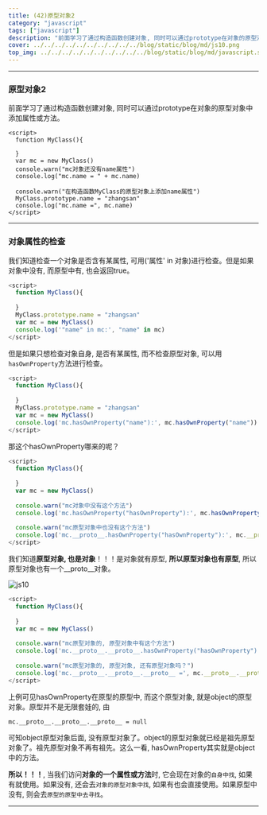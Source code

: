```yaml
---
title: (42)原型对象2
category: "javascript"
tags: ["javascript"]
description: "前面学习了通过构造函数创建对象, 同时可以通过prototype在对象的原型对象中添加属性或方法。"
cover: ../../../../../../../../../../blog/static/blog/md/js10.png
top_img: ../../../../../../../../../../blog/static/blog/md/javascript.svg
---
```


***

### 原型对象2

前面学习了通过构造函数创建对象, 同时可以通过prototype在对象的原型对象中添加属性或方法。


    <script>
      function MyClass(){
      
      }
      var mc = new MyClass()
      console.warn("mc对象还没有name属性")
      console.log("mc.name = " + mc.name)
      
      console.warn("在构造函数MyClass的原型对象上添加name属性")
      MyClass.prototype.name = "zhangsan"
      console.log("mc.name =", mc.name)
    </script>

***

### 对象属性的检查

我们知道检查一个对象是否含有某属性, 可用('属性' in 对象)进行检查。但是如果对象中没有, 而原型中有, 也会返回true。

```js js
<script>
  function MyClass(){
  
  }
  MyClass.prototype.name = "zhangsan"
  var mc = new MyClass()
  console.log('"name" in mc:', "name" in mc)
</script>
```

但是如果只想检查对象自身, 是否有某属性, 而不检查原型对象, 可以用`hasOwnProperty`方法进行检查。

```js js
<script>
  function MyClass(){
  
  }
  MyClass.prototype.name = "zhangsan"
  var mc = new MyClass()
  console.log('mc.hasOwnProperty("name"):', mc.hasOwnProperty("name"))
</script>
```

那这个hasOwnProperty哪来的呢？

```js js
<script>
  function MyClass(){
  
  }
  var mc = new MyClass()
  
  console.warn("mc对象中没有这个方法")
  console.log('mc.hasOwnProperty("hasOwnProperty"):', mc.hasOwnProperty("hasOwnProperty"))
  
  console.warn("mc原型对象中也没有这个方法")
  console.log('mc.__proto__.hasOwnProperty("hasOwnProperty"):', mc.__proto__.hasOwnProperty("hasOwnProperty"))
</script>
```

我们知道**原型对象, 也是对象**！！！是对象就有原型, **所以原型对象也有原型**, 所以原型对象也有一个\_\_proto__对象。

![js10](../../../../../../../../../../blog/static/blog/md/js10.png)



```js js
<script>
  function MyClass(){
  
  }
  var mc = new MyClass()
  
  console.warn("mc原型对象的, 原型对象中有这个方法")
  console.log('mc.__proto__.__proto__.hasOwnProperty("hasOwnProperty"):', mc.__proto__.__proto__.hasOwnProperty("hasOwnProperty"))
  
  console.warn("mc原型对象的, 原型对象, 还有原型对象吗？")
  console.log('mc.__proto__.__proto__.__proto__ =', mc.__proto__.__proto__.__proto__ )
</script>
```


上例可见hasOwnProperty在原型的原型中, 而这个原型对象, 就是object的原型对象。原型并不是无限套娃的, 由

    mc.__proto__.__proto__.__proto__ = null

可知object原型对象后面, 没有原型对象了。object的原型对象就已经是祖先原型对象了。祖先原型对象不再有祖先。这么一看, hasOwnProperty其实就是object中的方法。


**所以！！！**, 当我们访问**对象的一个属性或方法**时, 它会现在对象的`自身中找`, 如果有就使用。如果没有, 还会去`对象的原型对象中找`, 如果有也会直接使用。如果原型中没有, 则会去`原型的原型中去寻找`。

***

